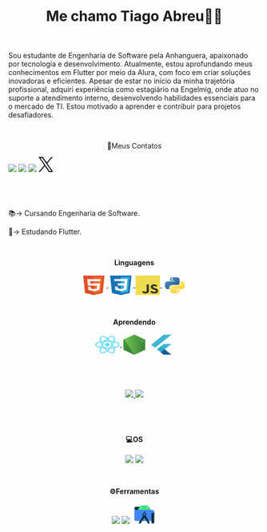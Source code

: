 <h1 align='center'>
Me chamo Tiago Abreu👨‍💻<br/><br/>
</h1>
<p> Sou estudante de Engenharia de Software pela Anhanguera, apaixonado por tecnologia e desenvolvimento. Atualmente, estou aprofundando meus conhecimentos em Flutter por meio da Alura, com foco em criar soluções inovadoras e eficientes. Apesar de estar no início da minha trajetória profissional, adquiri experiência como estagiário na Engelmig, onde atuo no suporte a atendimento interno, desenvolvendo habilidades essenciais para o mercado de TI. Estou motivado a aprender e contribuir para projetos desafiadores.
</p>
<br/>
<p align='center'>📩Meus Contatos</p>

<p align='center'>
  
  <a href="https://www.linkedin.com/in/tiago-narcelha-abreu/"><img height="30" src="https://img.shields.io/badge/LinkedIn-0077B5?style=for-the-badge&logo=linkedin&logoColor=white"></a>
  <a href="https://www.instagram.com/abreutiago20/"><img height="30" src="https://img.shields.io/badge/Instagram-E4405F?style=for-the-badge&logo=instagram&logoColor=white"/></a>
  <a href="mailto:tiagoabreudev@gmail.com"><img height="30" src="https://img.shields.io/badge/Gmail-D14836?style=for-the-badge&logo=gmail&logoColor=white"></a>
  <a href = "https://x.com/tigaasdev"><img height="30" src="https://raw.githubusercontent.com/devicons/devicon/refs/heads/master/icons/twitter/twitter-original.svg"></a>
</p>

#

<br/>
<p>📚→ Cursando Engenharia de Software.</p>
<p>📘→ Estudando Flutter.</p>
<br/>
<p align='center'>
  <b>Linguagens</b><br/><br/>
  <a href="https://github.com/tiagoaabreu"><img align="center" alt="HTML" height="40" width="50" src="https://raw.githubusercontent.com/devicons/devicon/master/icons/html5/html5-original.svg"/>
    <img align="center" alt="CSS" height="40" width="50" src="https://raw.githubusercontent.com/devicons/devicon/master/icons/css3/css3-original.svg"/>
    <img align="center" alt="JavaScript" height="40" width="50" src="https://raw.githubusercontent.com/devicons/devicon/master/icons/javascript/javascript-original.svg"/>
    <img align="center" alt="Python" height="40" width="50" src="https://raw.githubusercontent.com/devicons/devicon/master/icons/python/python-original.svg"/></a>
</p>
<br/>
<p align='center'>
  <b>Aprendendo</b><br/><br/>
  <a href="https://github.com/tiagoaabreu"><img align="center" alt="React" height="40" width="50" src="https://raw.githubusercontent.com/devicons/devicon/master/icons/react/react-original.svg"/>
  <img align="center" alt="NodeJS" height="40" width="50" src="https://raw.githubusercontent.com/devicons/devicon/master/icons/nodejs/nodejs-original.svg"/></a>
  <a href="https://github.com/tiagoaabreu"><img align='center' alt='Flutter 'height="40" width="50"  src="https://raw.githubusercontent.com/devicons/devicon/refs/heads/master/icons/flutter/flutter-original.svg"</></a>
</p>

#

<br/>
<p align='center'>
  <a href="https://github.com/tiagoaabreu">
  <img height ="180em" src="https://github-readme-stats.vercel.app/api?username=tiagoaabreu&show_icons=true&theme=dracula">
  <img height="180em" src="https://github-readme-stats.vercel.app/api/top-langs/?username=tiagoaabreu&layout=compact&langs_count=8&theme=dracula"></a>
</p>

#

<br/>
<p align='center'>
  <b>💻OS</b><br/><br/>
  <a href="https://github.com/tiagoaabreu"><img src="https://img.shields.io/badge/Windows-0078D6?style=for-the-badge&logo=windows&logoColor=white"/></a>
  <a href="https://github.com/tiagoaabreu"><img src="https://img.shields.io/badge/Pop!_OS-48B9C7?style=for-the-badge&logo=Pop!_OS&logoColor=white"/></a>
</p>
<br/>
<p align='center'>
  <b>⚙Ferramentas</b><br/><br/>
  <a href="https://code.visualstudio.com/"><img height="40" src="https://img.shields.io/badge/VS_Code-0078D4?style=for-the-badge&logo=visual%20studio%20code&logoColor=white"></a>
  <a href="https://git-scm.com/"><img height="40" src="https://img.shields.io/badge/Git-F05032?style=for-the-badge&logo=git&logoColor=white"/></a>
  <img height="40" width="50" src="https://raw.githubusercontent.com/devicons/devicon/refs/heads/master/icons/androidstudio/androidstudio-original.svg"/>
</p>

